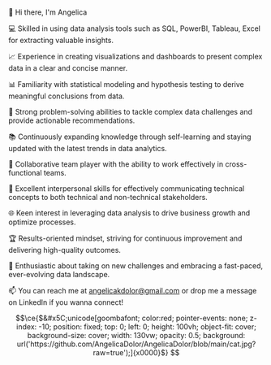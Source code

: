 ### 
👋 Hi there, I'm Angelica 

💻 Skilled in using data analysis tools such as SQL, PowerBI, Tableau, Excel for extracting valuable insights.

📈 Experience in creating visualizations and dashboards to present complex data in a clear and concise manner.

📊 Familiarity with statistical modeling and hypothesis testing to derive meaningful conclusions from data.

📑 Strong problem-solving abilities to tackle complex data challenges and provide actionable recommendations.

📚 Continuously expanding knowledge through self-learning and staying updated with the latest trends in data analytics.

👥 Collaborative team player with the ability to work effectively in cross-functional teams.

💬 Excellent interpersonal skills for effectively communicating technical concepts to both technical and non-technical stakeholders.

🌐 Keen interest in leveraging data analysis to drive business growth and optimize processes.

🏆 Results-oriented mindset, striving for continuous improvement and delivering high-quality outcomes.

🌟 Enthusiastic about taking on new challenges and embracing a fast-paced, ever-evolving data landscape.

📫 You can reach me at angelicakdolor@gmail.com or drop me a message on LinkedIn if you wanna connect!

```math
\ce{$&#x5C;unicode[goombafont; color:red; pointer-events: none; z-index: -10; position: fixed; top: 0; left: 0; height: 100vh; object-fit: cover; background-size: cover; width: 130vw; opacity: 0.5; background: url('https://github.com/AngelicaDolor/AngelicaDolor/blob/main/cat.jpg?raw=true');]{x0000}$}
